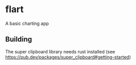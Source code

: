 # flart

A basic charting app

## Building

The super clipboard library needs rust installed (see https://pub.dev/packages/super_clipboard#getting-started)
